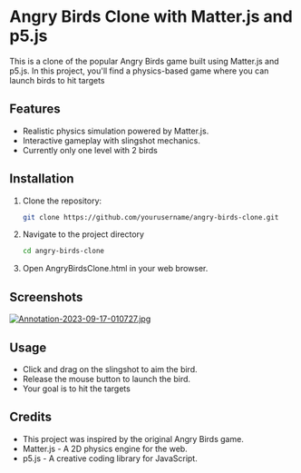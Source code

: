 # Angry Birds Clone with Matter.js and p5.js


This is a clone of the popular Angry Birds game built using Matter.js and p5.js. In this project, you'll find a physics-based game where you can launch birds to hit targets

## Features

- Realistic physics simulation powered by Matter.js.
- Interactive gameplay with slingshot mechanics.
- Currently only one level with 2 birds


## Installation

1. Clone the repository:

   ```bash
   git clone https://github.com/yourusername/angry-birds-clone.git


2. Navigate to the project directory

   ```bash
   cd angry-birds-clone

3. Open AngryBirdsClone.html in your web browser.

## Screenshots
[![Annotation-2023-09-17-010727.jpg](https://i.postimg.cc/DwggxgDF/Annotation-2023-09-17-010727.jpg)](https://postimg.cc/rDDxmSMY)
   
## Usage

- Click and drag on the slingshot to aim the bird.
- Release the mouse button to launch the bird.
- Your goal is to hit the targets

## Credits
- This project was inspired by the original Angry Birds game.
- Matter.js - A 2D physics engine for the web.
- p5.js - A creative coding library for JavaScript.
